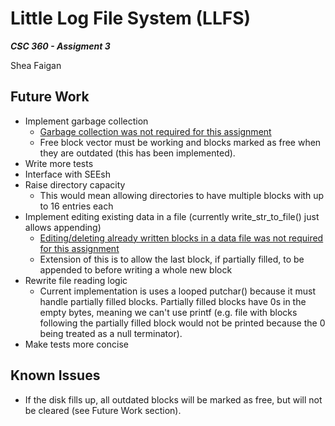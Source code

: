# Little Log File System (LLFS)

___CSC 360 - Assigment 3___  

Shea Faigan

## Future Work
* Implement garbage collection
    * [Garbage collection was not required for this assignment](https://coursespaces.uvic.ca/mod/hsuforum/discuss.php?d=82627#p140550)
    * Free block vector must be working and blocks marked as free when they are outdated (this has been implemented).
* Write more tests
* Interface with SEEsh
* Raise directory capacity
    * This would mean allowing directories to have multiple blocks with up to 16 entries each
* Implement editing existing data in a file (currently write_str_to_file() just allows appending)
    * [Editing/deleting already written blocks in a data file was not required for this assignment](https://coursespaces.uvic.ca/mod/hsuforum/discuss.php?d=82627#p142343)
    * Extension of this is to allow the last block, if partially filled, to be appended to before writing a whole new block
* Rewrite file reading logic
    * Current implementation is uses a looped putchar() because it must handle partially filled blocks. Partially filled blocks have 0s in the empty bytes, meaning we can't use printf (e.g. file with blocks following the partially filled block would not be printed because the 0 being treated as a null terminator).
* Make tests more concise

## Known Issues
* If the disk fills up, all outdated blocks will be marked as free, but will not be cleared (see Future Work section). 